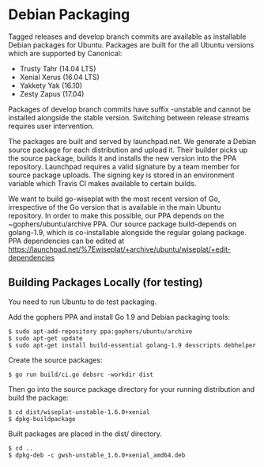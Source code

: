 # Debian Packaging

Tagged releases and develop branch commits are available as installable Debian packages
for Ubuntu. Packages are built for the all Ubuntu versions which are supported by
Canonical:

- Trusty Tahr (14.04 LTS)
- Xenial Xerus (16.04 LTS)
- Yakkety Yak (16.10)
- Zesty Zapus (17.04)

Packages of develop branch commits have suffix -unstable and cannot be installed alongside
the stable version. Switching between release streams requires user intervention.

The packages are built and served by launchpad.net. We generate a Debian source package
for each distribution and upload it. Their builder picks up the source package, builds it
and installs the new version into the PPA repository. Launchpad requires a valid signature
by a team member for source package uploads. The signing key is stored in an environment
variable which Travis CI makes available to certain builds.

We want to build go-wiseplat with the most recent version of Go, irrespective of the Go
version that is available in the main Ubuntu repository. In order to make this possible,
our PPA depends on the ~gophers/ubuntu/archive PPA. Our source package build-depends on
golang-1.9, which is co-installable alongside the regular golang package. PPA dependencies
can be edited at https://launchpad.net/%7Ewiseplat/+archive/ubuntu/wiseplat/+edit-dependencies

## Building Packages Locally (for testing)

You need to run Ubuntu to do test packaging.

Add the gophers PPA and install Go 1.9 and Debian packaging tools:

    $ sudo apt-add-repository ppa:gophers/ubuntu/archive
    $ sudo apt-get update
    $ sudo apt-get install build-essential golang-1.9 devscripts debhelper

Create the source packages:

    $ go run build/ci.go debsrc -workdir dist

Then go into the source package directory for your running distribution and build the package:

    $ cd dist/wiseplat-unstable-1.6.0+xenial
    $ dpkg-buildpackage

Built packages are placed in the dist/ directory.

    $ cd ..
    $ dpkg-deb -c gwsh-unstable_1.6.0+xenial_amd64.deb
